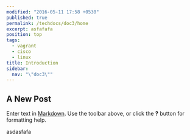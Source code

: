 ```yaml
---
modified: "2016-05-11 17:58 +0530"
published: true
permalink: /techdocs/doc3/home
excerpt: asfafafa
position: top
tags: 
  - vagrant
  - cisco
  - linux
title: Introduction
sidebar: 
  nav: "\"doc3\""
---
```

## A New Post

Enter text in [Markdown](http://daringfireball.net/projects/markdown/). Use the toolbar above, or click the **?** button for formatting help.

asdasfafa
